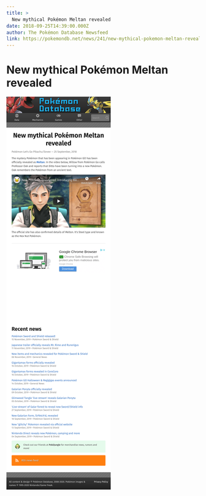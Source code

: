 ```yaml
---
title: >
  New mythical Pokémon Meltan revealed
date: 2018-09-25T14:39:00.000Z
author: The Pokémon Database Newsfeed
link: https://pokemondb.net/news/241/new-mythical-pokemon-meltan-revealed
---
```

# New mythical Pokémon Meltan revealed

[![New mythical Pokémon Meltan revealed](./screenshot.png)](https://pokemondb.net/news/241/new-mythical-pokemon-meltan-revealed)
